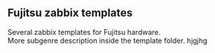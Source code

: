 ## Fujitsu zabbix templates
Several zabbix templates for Fujitsu hardware.
<br />More subgenre description inside the template folder.
hjgjhg
